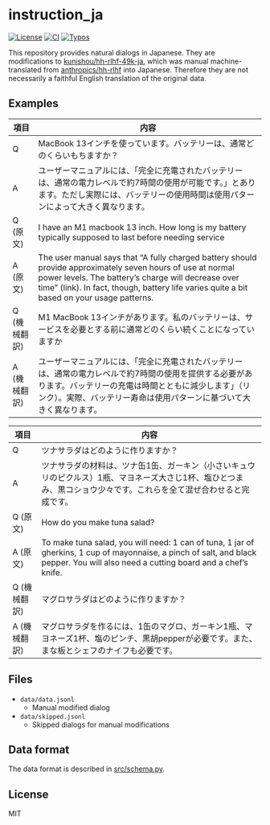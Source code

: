 
# instruction_ja

[![License](https://img.shields.io/badge/License-MIT-blue.svg)](https://opensource.org/license/mit/)
[![CI](https://github.com/megagonlabs/instruction_ja/actions/workflows/ci.yml/badge.svg)](https://github.com/megagonlabs/instruction_ja/actions/workflows/ci.yml)
[![Typos](https://github.com/megagonlabs/instruction_ja/actions/workflows/typos.yml/badge.svg)](https://github.com/megagonlabs/instruction_ja/actions/workflows/typos.yml)

This repository provides natural dialogs in Japanese.
They are modifications to [kunishou/hh-rlhf-49k-ja](https://huggingface.co/datasets/kunishou/hh-rlhf-49k-ja), which was manual machine-translated from [anthropics/hh-rlhf](https://github.com/anthropics/hh-rlhf) into Japanese.
Therefore they are not necessarily a faithful English translation of the original data.

## Examples

| 項目 | 内容 |
| --- | --- |
| Q | MacBook 13インチを使っています。バッテリーは、通常どのくらいもちますか？ |
| A | ユーザーマニュアルには、「完全に充電されたバッテリーは、通常の電力レベルで約7時間の使用が可能です。」とあります。ただし実際には、バッテリーの使用時間は使用パターンによって大きく異なります。 |
| Q (原文) | I have an M1 macbook 13 inch. How long is my battery typically supposed to last before needing service |
| A (原文) | The user manual says that “A fully charged battery should provide approximately seven hours of use at normal power levels. The battery’s charge will decrease over time” (link).  In fact, though, battery life varies quite a bit based on your usage patterns. |
| Q (機械翻訳) | M1 MacBook 13インチがあります。私のバッテリーは、サービスを必要とする前に通常どのくらい続くことになっていますか |
| A (機械翻訳) | ユーザーマニュアルには、「完全に充電されたバッテリーは、通常の電力レベルで約7時間の使用を提供する必要があります。バッテリーの充電は時間とともに減少します」（リンク）。実際、バッテリー寿命は使用パターンに基づいて大きく異なります。 |

| 項目 | 内容 |
| --- | --- |
| Q | ツナサラダはどのように作りますか？ |
| A | ツナサラダの材料は、ツナ缶1缶、ガーキン（小さいキュウリのピクルス）1瓶、マヨネーズ大さじ1杯、塩ひとつまみ、黒コショウ少々です。これらを全て混ぜ合わせると完成です。 |
| Q (原文) | How do you make tuna salad? |
| A (原文) | To make tuna salad, you will need: 1 can of tuna, 1 jar of gherkins, 1 cup of mayonnaise, a pinch of salt, and black pepper.  You will also need a cutting board and a chef’s knife. |
| Q (機械翻訳) | マグロサラダはどのように作りますか？ |
| A (機械翻訳) | マグロサラダを作るには、1缶のマグロ、ガーキン1瓶、マヨネーズ1杯、塩のピンチ、黒胡pepperが必要です。また、まな板とシェフのナイフも必要です。|

## Files

- ``data/data.jsonl``
    - Manual modified dialog
- ``data/skipped.jsonl``
    - Skipped dialogs for manual modifications

## Data format

The data format is described in [src/schema.py](src/schema.py).

## License

MIT
